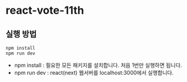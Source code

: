 # react-vote-11th

## 실행 방법

```
npm install
npm run dev
```

- npm install : 필요한 모든 패키지를 설치합니다. 처음 1번만 실행하면 됩니다.
- npm run dev : react(next) 웹서버를 localhost:3000에서 실행합니다.
